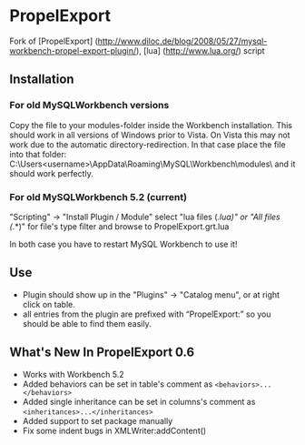 PropelExport
================

Fork of [PropelExport] (http://www.diloc.de/blog/2008/05/27/mysql-workbench-propel-export-plugin/), 
[lua] (http://www.lua.org/) script 

Installation
------------

### For old MySQLWorkbench versions

Copy the file to your modules-folder inside the Workbench installation. 
This should work in all versions of Windows prior to Vista.
On Vista this may not work due to the automatic directory-redirection. 
In that case place the file into that folder: C:\Users\<username>\AppData\Roaming\MySQL\Workbench\modules\ and it should work perfectly.

### For old MySQLWorkbench 5.2 (current)

"Scripting" -> "Install Plugin / Module" 
select "lua files (*.lua)" or "All files (*.*)" for file's type filter and browse to PropelExport.grt.lua

In both case you have to restart MySQL Workbench to use it!

Use
---

* Plugin should show up in the "Plugins" -> "Catalog menu", or at right click on table. 
* all entries from the plugin are prefixed with “PropelExport:” so you should be able to find them easily.

What's New In PropelExport 0.6
------------------------

* Works with Workbench 5.2
* Added behaviors can be set in table's comment as <code>&lt;behaviors&gt;...&lt;/behaviors&gt;</code>
* Added single inheritance can be set in columns's comment as <code>&lt;inheritances&gt;...&lt;/inheritances&gt;</code>
* Added support to set package manually
* Fix some indent bugs in XMLWriter:addContent()